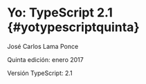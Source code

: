 # Yo: TypeScript 2.1 {#yotypescriptquinta}


José Carlos Lama Ponce

Quinta edición: enero 2017

Versión TypeScript: 2.1

